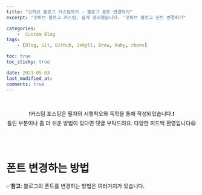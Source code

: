```yaml
---
title: "깃허브 블로그 커스텀하기 - 블로그 폰트 변경하기"
excerpt: "깃허브 블로그 커스텀, 쉽게 정리했습니다. '깃허브 블로그 폰트 변경하기"

categories:
    -  Custom Blog
tags:
    - [Blog, Git, Github, Jekyll, Brew, Ruby, rbenv]

toc: true
toc_sticky: true

date: 2023-05-03
last_modified_at: 
comments: true
---
```

<br>

<div align=center>


❗️커스텀 포스팅은 필자의 시행착오와 독학을 통해 작성되었습니다.❗️<br> 틀린 부분이나 좀 더 쉬운 방법이 있다면 댓글 부탁드려요. 다양한 피드백 환영입니다😃


</div>

<br><br>

# 폰트 변경하는 방법
✅**참고**: 블로그의 폰트를 변경하는 방법은 여러가지가 있습니다.
